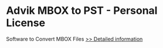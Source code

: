 # Advik MBOX to PST - Personal License
Software to Convert MBOX Files
[>> Detailed information](https://secure.shareit.com/shareit/product.html?productid=300800607&affiliateid=200057808)
